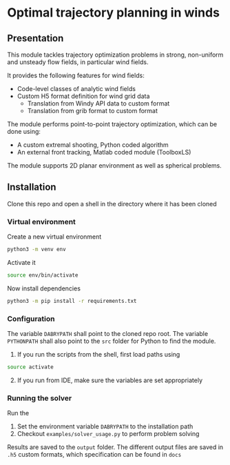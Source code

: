 # Optimal trajectory planning in winds

## Presentation

This module tackles trajectory optimization problems in strong,
non-uniform and unsteady flow fields, in particular wind fields.

It provides the following features for wind fields:
- Code-level classes of analytic wind fields
- Custom H5 format definition for wind grid data
  - Translation from Windy API data to custom format
  - Translation from grib format to custom format
 
The module performs point-to-point trajectory optimization, which can 
be done using:
- A custom extremal shooting, Python coded algorithm
- An external front tracking, Matlab coded module (ToolboxLS)

The module supports 2D planar environment as well as spherical problems.

## Installation

Clone this repo and open a shell in the directory where it has been cloned

### Virtual environment

Create a new virtual environment
```sh
python3 -m venv env
```
Activate it
```sh
source env/bin/activate
```
Now install dependencies
```sh
python3 -m pip install -r requirements.txt
```

### Configuration

The variable `DABRYPATH` shall point to the cloned repo root.
The variable `PYTHONPATH` shall also point to the `src` folder for Python to find the module.

1) If you run the scripts from the shell, first load paths using
```sh
source activate
```
2) If you run from IDE, make sure the variables are set appropriately


### Running the solver

Run the 

1) Set the environment variable `DABRYPATH` to the installation path
2) Checkout `examples/solver_usage.py` to perform problem solving

Results are saved to the `output` folder. The different output files are
saved in `.h5` custom formats, which specification can be found in `docs`